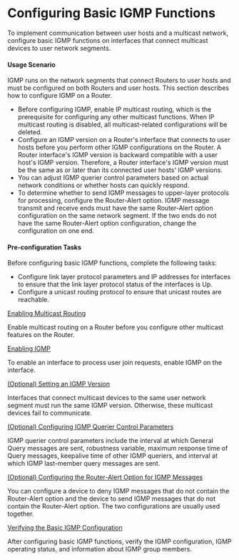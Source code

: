 Configuring Basic IGMP Functions
================================

To implement communication between user hosts and a multicast network, configure basic IGMP functions on interfaces that connect multicast devices to user network segments.

#### Usage Scenario

IGMP runs on the network segments that connect Routers to user hosts and must be configured on both Routers and user hosts. This section describes how to configure IGMP on a Router.

* Before configuring IGMP, enable IP multicast routing, which is the prerequisite for configuring any other multicast functions. When IP multicast routing is disabled, all multicast-related configurations will be deleted.
* Configure an IGMP version on a Router's interface that connects to user hosts before you perform other IGMP configurations on the Router. A Router interface's IGMP version is backward compatible with a user host's IGMP version. Therefore, a Router interface's IGMP version must be the same as or later than its connected user hosts' IGMP versions.
* You can adjust IGMP querier control parameters based on actual network conditions or whether hosts can quickly respond.
* To determine whether to send IGMP messages to upper-layer protocols for processing, configure the Router-Alert option. IGMP message transmit and receive ends must have the same Router-Alert option configuration on the same network segment. If the two ends do not have the same Router-Alert option configuration, change the configuration on one end.

#### Pre-configuration Tasks

Before configuring basic IGMP functions, complete the following tasks:

* Configure link layer protocol parameters and IP addresses for interfaces to ensure that the link layer protocol status of the interfaces is Up.
* Configure a unicast routing protocol to ensure that unicast routes are reachable.


[Enabling Multicast Routing](../../../../software/nev8r10_vrpv8r16/user/vrp/dc_vrp_multicast_cfg_2180a.html)

Enable multicast routing on a Router before you configure other multicast features on the Router.

[Enabling IGMP](../../../../software/nev8r10_vrpv8r16/user/vrp/dc_vrp_multicast_cfg_2045.html)

To enable an interface to process user join requests, enable IGMP on the interface.

[(Optional) Setting an IGMP Version](../../../../software/nev8r10_vrpv8r16/user/vrp/dc_vrp_multicast_cfg_2046.html)

Interfaces that connect multicast devices to the same user network segment must run the same IGMP version. Otherwise, these multicast devices fail to communicate.

[(Optional) Configuring IGMP Querier Control Parameters](../../../../software/nev8r10_vrpv8r16/user/vrp/dc_vrp_multicast_cfg_2252.html)

IGMP querier control parameters include the interval at which General Query messages are sent, robustness variable, maximum response time of Query messages, keepalive time of other IGMP queriers, and interval at which IGMP last-member query messages are sent.

[(Optional) Configuring the Router-Alert Option for IGMP Messages](../../../../software/nev8r10_vrpv8r16/user/vrp/dc_vrp_multicast_cfg_2253.html)

You can configure a device to deny IGMP messages that do not contain the Router-Alert option and the device to send IGMP messages that do not contain the Router-Alert option. The two configurations are usually used together.

[Verifying the Basic IGMP Configuration](../../../../software/nev8r10_vrpv8r16/user/vrp/dc_vrp_multicast_cfg_2049.html)

After configuring basic IGMP functions, verify the IGMP configuration, IGMP operating status, and information about IGMP group members.